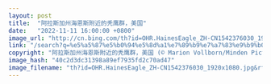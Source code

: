 ```yaml
---
layout: post
title:  "阿拉斯加州海恩斯附近的秃鹰群，美国"
date:   "2022-11-11 16:00:00 +0800"
image_url: "http://cn.bing.com/th?id=OHR.HainesEagle_ZH-CN1542376030_1920x1080.jpg&rf=LaDigue_1920x1080.jpg&pid=hp"
link: "/search?q=%e5%a5%87%e5%b0%94%e5%8d%a1%e7%89%b9%e7%a7%83%e9%b9%b0%e4%bf%9d%e6%8a%a4%e5%8c%ba&form=hpcapt&mkt=zh-cn"
copyright: "阿拉斯加州海恩斯附近的秃鹰群，美国 (© Marion Vollborn/Minden Pictures)"
image_hash: "40c2d3dc31398a89ef7935fd2c70ad47"
image_filename: "th?id=OHR.HainesEagle_ZH-CN1542376030_1920x1080.jpg&rf=LaDigue_1920x1080.jpg&pid=hp"
---
```

